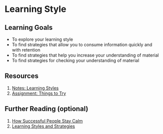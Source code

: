 # Learning Style

## Learning Goals
- To explore your learning style
- To find strategies that allow you to consume information quickly and with retention
- To find strategies that help you increase your understanding of material
- To find strategies for checking your understanding of material

## Resources
1. [Notes: Learning Styles](notes/learning-styles.md)
1. [Assignment: Things to Try](assignments/things-to-try.md)

## Further Reading (optional)
1. [How Successful People Stay Calm]( http://www.forbes.com/sites/travisbradberry/2014/02/06/how-successful-people-stay-calm/)
1. [Learning Styles and Strategies](http://www4.ncsu.edu/unity/lockers/users/f/felder/public/ILSdir/styles.htm)
